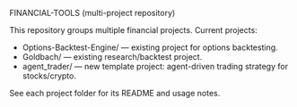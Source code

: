 FINANCIAL-TOOLS (multi-project repository)

This repository groups multiple financial projects. Current projects:

- Options-Backtest-Engine/ — existing project for options backtesting.
- Goldbach/ — existing research/backtest project.
- agent_trader/ — new template project: agent-driven trading strategy for stocks/crypto.

See each project folder for its README and usage notes.
